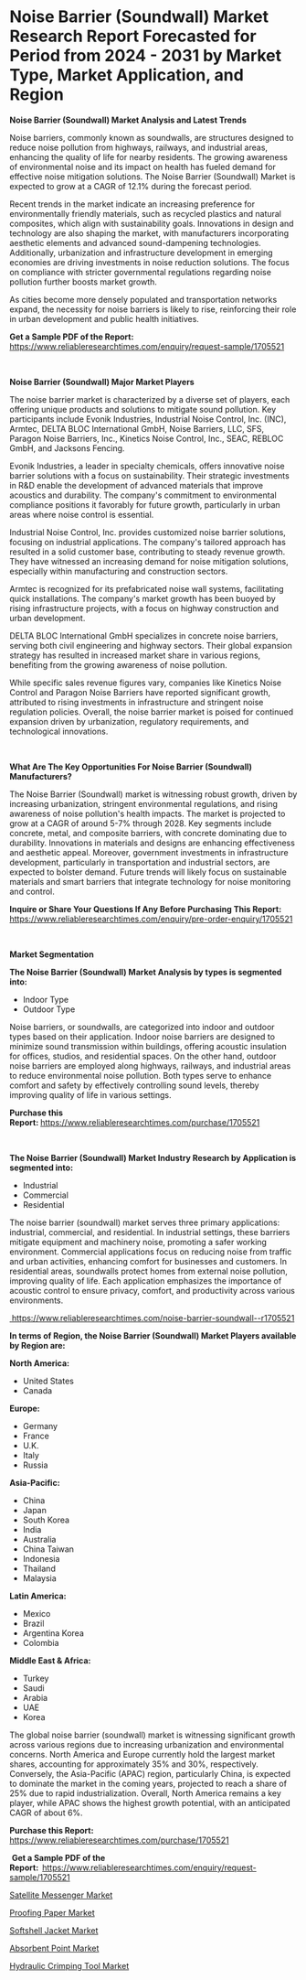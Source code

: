 <p><h1>Noise Barrier (Soundwall) Market Research Report Forecasted for Period from 2024 -  2031 by Market Type, Market Application, and Region</h1></p><p><strong>Noise Barrier (Soundwall) Market Analysis and Latest Trends</strong></p>
<p><p>Noise barriers, commonly known as soundwalls, are structures designed to reduce noise pollution from highways, railways, and industrial areas, enhancing the quality of life for nearby residents. The growing awareness of environmental noise and its impact on health has fueled demand for effective noise mitigation solutions. The Noise Barrier (Soundwall) Market is expected to grow at a CAGR of 12.1% during the forecast period.</p><p>Recent trends in the market indicate an increasing preference for environmentally friendly materials, such as recycled plastics and natural composites, which align with sustainability goals. Innovations in design and technology are also shaping the market, with manufacturers incorporating aesthetic elements and advanced sound-dampening technologies. Additionally, urbanization and infrastructure development in emerging economies are driving investments in noise reduction solutions. The focus on compliance with stricter governmental regulations regarding noise pollution further boosts market growth. </p><p>As cities become more densely populated and transportation networks expand, the necessity for noise barriers is likely to rise, reinforcing their role in urban development and public health initiatives.</p></p>
<p><strong>Get a Sample PDF of the Report:&nbsp;</strong> <a href="https://www.reliableresearchtimes.com/enquiry/request-sample/1705521?utm_campaign=1588&utm_medium=2&utm_source=Github&utm_content=ia&utm_term=30102024&utm_id=noise-barrier-soundwall">https://www.reliableresearchtimes.com/enquiry/request-sample/1705521</a></p>
<p>&nbsp;</p>
<p><strong>Noise Barrier (Soundwall) Major Market Players</strong></p>
<p><p>The noise barrier market is characterized by a diverse set of players, each offering unique products and solutions to mitigate sound pollution. Key participants include Evonik Industries, Industrial Noise Control, Inc. (INC), Armtec, DELTA BLOC International GmbH, Noise Barriers, LLC, SFS, Paragon Noise Barriers, Inc., Kinetics Noise Control, Inc., SEAC, REBLOC GmbH, and Jacksons Fencing.</p><p>Evonik Industries, a leader in specialty chemicals, offers innovative noise barrier solutions with a focus on sustainability. Their strategic investments in R&D enable the development of advanced materials that improve acoustics and durability. The company's commitment to environmental compliance positions it favorably for future growth, particularly in urban areas where noise control is essential.</p><p>Industrial Noise Control, Inc. provides customized noise barrier solutions, focusing on industrial applications. The company's tailored approach has resulted in a solid customer base, contributing to steady revenue growth. They have witnessed an increasing demand for noise mitigation solutions, especially within manufacturing and construction sectors.</p><p>Armtec is recognized for its prefabricated noise wall systems, facilitating quick installations. The company's market growth has been buoyed by rising infrastructure projects, with a focus on highway construction and urban development.</p><p>DELTA BLOC International GmbH specializes in concrete noise barriers, serving both civil engineering and highway sectors. Their global expansion strategy has resulted in increased market share in various regions, benefiting from the growing awareness of noise pollution.</p><p>While specific sales revenue figures vary, companies like Kinetics Noise Control and Paragon Noise Barriers have reported significant growth, attributed to rising investments in infrastructure and stringent noise regulation policies. Overall, the noise barrier market is poised for continued expansion driven by urbanization, regulatory requirements, and technological innovations.</p></p>
<p>&nbsp;</p>
<p><strong>What Are The Key Opportunities For Noise Barrier (Soundwall) Manufacturers?</strong></p>
<p><p>The Noise Barrier (Soundwall) market is witnessing robust growth, driven by increasing urbanization, stringent environmental regulations, and rising awareness of noise pollution's health impacts. The market is projected to grow at a CAGR of around 5-7% through 2028. Key segments include concrete, metal, and composite barriers, with concrete dominating due to durability. Innovations in materials and designs are enhancing effectiveness and aesthetic appeal. Moreover, government investments in infrastructure development, particularly in transportation and industrial sectors, are expected to bolster demand. Future trends will likely focus on sustainable materials and smart barriers that integrate technology for noise monitoring and control.</p></p>
<p><strong>Inquire or Share Your Questions If Any Before Purchasing This Report:</strong> <a href="https://www.reliableresearchtimes.com/enquiry/pre-order-enquiry/1705521?utm_campaign=1588&utm_medium=2&utm_source=Github&utm_content=ia&utm_term=30102024&utm_id=noise-barrier-soundwall">https://www.reliableresearchtimes.com/enquiry/pre-order-enquiry/1705521</a></p>
<p>&nbsp;</p>
<p><strong>Market Segmentation</strong></p>
<p><strong>The Noise Barrier (Soundwall) Market Analysis by types is segmented into:</strong></p>
<p><ul><li>Indoor Type</li><li>Outdoor Type</li></ul></p>
<p><p>Noise barriers, or soundwalls, are categorized into indoor and outdoor types based on their application. Indoor noise barriers are designed to minimize sound transmission within buildings, offering acoustic insulation for offices, studios, and residential spaces. On the other hand, outdoor noise barriers are employed along highways, railways, and industrial areas to reduce environmental noise pollution. Both types serve to enhance comfort and safety by effectively controlling sound levels, thereby improving quality of life in various settings.</p></p>
<p><strong>Purchase this Report:&nbsp;</strong><a href="https://www.reliableresearchtimes.com/purchase/1705521?utm_campaign=1588&utm_medium=2&utm_source=Github&utm_content=ia&utm_term=30102024&utm_id=noise-barrier-soundwall">https://www.reliableresearchtimes.com/purchase/1705521</a></p>
<p>&nbsp;</p>
<p><strong>The Noise Barrier (Soundwall) Market Industry Research by Application is segmented into:</strong></p>
<p><ul><li>Industrial</li><li>Commercial</li><li>Residential</li></ul></p>
<p><p>The noise barrier (soundwall) market serves three primary applications: industrial, commercial, and residential. In industrial settings, these barriers mitigate equipment and machinery noise, promoting a safer working environment. Commercial applications focus on reducing noise from traffic and urban activities, enhancing comfort for businesses and customers. In residential areas, soundwalls protect homes from external noise pollution, improving quality of life. Each application emphasizes the importance of acoustic control to ensure privacy, comfort, and productivity across various environments.</p></p>
<p><a href="https://www.reliableresearchtimes.com/noise-barrier-soundwall--r1705521?utm_campaign=1588&utm_medium=2&utm_source=Github&utm_content=ia&utm_term=30102024&utm_id=noise-barrier-soundwall">&nbsp;https://www.reliableresearchtimes.com/noise-barrier-soundwall--r1705521</a></p>
<p><strong>In terms of Region, the Noise Barrier (Soundwall) Market Players available by Region are:</strong></p>
<p>
    <p> <strong> North America: </strong>
        <ul>
            <li>United States</li>
            <li>Canada</li>
        </ul>
        </p> 
    <p> <strong> Europe: </strong>
        <ul>
            <li>Germany</li>
            <li>France</li>
            <li>U.K.</li>
            <li>Italy</li>
            <li>Russia</li>
        </ul>
        </p> 
    <p> <strong> Asia-Pacific: </strong>
        <ul>
            <li>China</li>
            <li>Japan</li>
            <li>South Korea</li>
            <li>India</li>
            <li>Australia</li>
            <li>China Taiwan</li>
            <li>Indonesia</li>
            <li>Thailand</li>
            <li>Malaysia</li>
        </ul>
        </p> 
    <p> <strong> Latin America: </strong>
        <ul>
            <li>Mexico</li>
            <li>Brazil</li>
            <li>Argentina Korea</li>
            <li>Colombia</li>
        </ul>
        </p> 
    <p> <strong> Middle East & Africa: </strong>
        <ul>
            <li>Turkey</li>
            <li>Saudi</li>
            <li>Arabia</li>
            <li>UAE</li>
            <li>Korea</li>
        </ul>
    </p>
    </p>
<p><p>The global noise barrier (soundwall) market is witnessing significant growth across various regions due to increasing urbanization and environmental concerns. North America and Europe currently hold the largest market shares, accounting for approximately 35% and 30%, respectively. Conversely, the Asia-Pacific (APAC) region, particularly China, is expected to dominate the market in the coming years, projected to reach a share of 25% due to rapid industrialization. Overall, North America remains a key player, while APAC shows the highest growth potential, with an anticipated CAGR of about 6%.</p></p>
<p><strong>Purchase this Report: </strong><a href="https://www.reliableresearchtimes.com/purchase/1705521?utm_campaign=1588&utm_medium=2&utm_source=Github&utm_content=ia&utm_term=30102024&utm_id=noise-barrier-soundwall">https://www.reliableresearchtimes.com/purchase/1705521</a></p>
<p>&nbsp;<strong>Get a Sample PDF of the Report:&nbsp;&nbsp;</strong><a href="https://www.reliableresearchtimes.com/enquiry/request-sample/1705521?utm_campaign=1588&utm_medium=2&utm_source=Github&utm_content=ia&utm_term=30102024&utm_id=noise-barrier-soundwall">https://www.reliableresearchtimes.com/enquiry/request-sample/1705521</a></p>
<p><strong></strong></p>
<p><p><a href="https://www.linkedin.com/pulse/satellite-messenger-market-ecosystem-competitive-landscape-hhr4e?utm_campaign=1588&utm_medium=2&utm_source=Github&utm_content=ia&utm_term=30102024&utm_id=noise-barrier-soundwall">Satellite Messenger Market</a></p><p><a href="https://www.linkedin.com/pulse/global-proofing-paper-market-sector2024-2031-metrics-strategic-ugkgf?utm_campaign=1588&utm_medium=2&utm_source=Github&utm_content=ia&utm_term=30102024&utm_id=noise-barrier-soundwall">Proofing Paper Market</a></p><p><a href="https://www.linkedin.com/pulse/navigating-global-softshell-jacket-market-landscape-trends-forecasts-arkgf?utm_campaign=1588&utm_medium=2&utm_source=Github&utm_content=ia&utm_term=30102024&utm_id=noise-barrier-soundwall">Softshell Jacket Market</a></p><p><a href="https://www.linkedin.com/pulse/global-absorbent-point-market-pulse-trends-growth-analysis-2024-sixze?utm_campaign=1588&utm_medium=2&utm_source=Github&utm_content=ia&utm_term=30102024&utm_id=noise-barrier-soundwall">Absorbent Point Market</a></p><p><a href="https://www.linkedin.com/pulse/in-depth-analysis-global-hydraulic-crimping-tool-market-scope-8kaff?utm_campaign=1588&utm_medium=2&utm_source=Github&utm_content=ia&utm_term=30102024&utm_id=noise-barrier-soundwall">Hydraulic Crimping Tool Market</a></p></p>